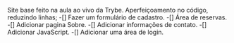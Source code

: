 Site base feito na aula ao vivo da Trybe.
Aperfeiçoamento no código, reduzindo linhas;
-[] Fazer um formulário de cadastro.
-[] Área de reservas.
-[] Adicionar pagina Sobre.
-[] Adicionar informações de contato.
-[] Adicionar JavaScript.
-[] Adicionar uma área de login.
